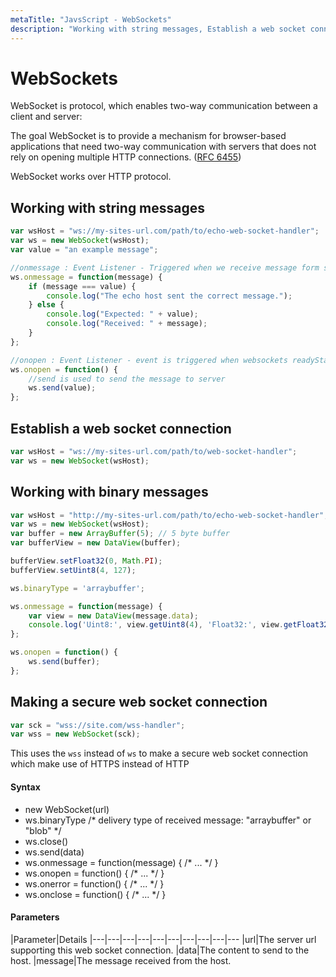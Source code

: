 ```yaml
---
metaTitle: "JavsScript - WebSockets"
description: "Working with string messages, Establish a web socket connection, Working with binary messages, Making a secure web socket connection"
---
```


# WebSockets


WebSocket is protocol, which enables two-way communication between a client and server:

The goal WebSocket is to provide a mechanism for browser-based
applications that need two-way communication with servers that does
not rely on opening multiple HTTP connections. ([RFC 6455](https://tools.ietf.org/html/rfc6455))

WebSocket works over HTTP protocol.



## Working with string messages


```js
var wsHost = "ws://my-sites-url.com/path/to/echo-web-socket-handler";
var ws = new WebSocket(wsHost);
var value = "an example message";

//onmessage : Event Listener - Triggered when we receive message form server
ws.onmessage = function(message) {
    if (message === value) {
        console.log("The echo host sent the correct message.");
    } else {
        console.log("Expected: " + value);
        console.log("Received: " + message);
    }
};

//onopen : Event Listener - event is triggered when websockets readyState changes to open which means now we are ready to send and receives messages from server
ws.onopen = function() {
    //send is used to send the message to server
    ws.send(value);
};

```



## Establish a web socket connection


```js
var wsHost = "ws://my-sites-url.com/path/to/web-socket-handler";
var ws = new WebSocket(wsHost);

```



## Working with binary messages


```js
var wsHost = "http://my-sites-url.com/path/to/echo-web-socket-handler";
var ws = new WebSocket(wsHost);
var buffer = new ArrayBuffer(5); // 5 byte buffer
var bufferView = new DataView(buffer);

bufferView.setFloat32(0, Math.PI);
bufferView.setUint8(4, 127);

ws.binaryType = 'arraybuffer';

ws.onmessage = function(message) {
    var view = new DataView(message.data);
    console.log('Uint8:', view.getUint8(4), 'Float32:', view.getFloat32(0))
};

ws.onopen = function() {
    ws.send(buffer);
};

```



## Making a secure web socket connection


```js
var sck = "wss://site.com/wss-handler";
var wss = new WebSocket(sck);

```

This uses the `wss` instead of `ws` to make a secure web socket connection which make use of HTTPS instead of HTTP



#### Syntax


- new WebSocket(url)
- ws.binaryType /* delivery type of received message: "arraybuffer" or "blob" */
- ws.close()
- ws.send(data)
- ws.onmessage = function(message) { /* ... */ }
- ws.onopen = function() { /* ... */ }
- ws.onerror = function() { /* ... */ }
- ws.onclose = function() { /* ... */ }



#### Parameters


|Parameter|Details
|---|---|---|---|---|---|---|---|---|---
|url|The server url supporting this web socket connection.
|data|The content to send to the host.
|message|The message received from the host.

